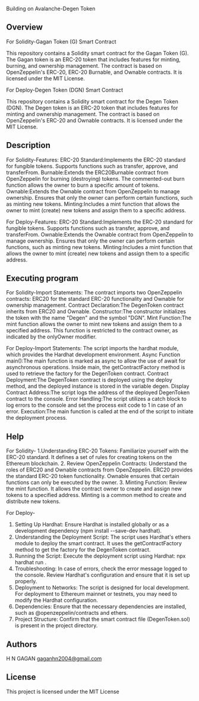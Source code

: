 Building on Avalanche-Degen Token

## Overview
For Solidity-Gagan Token (G) Smart Contract

This repository contains a Solidity smart contract for the Gagan Token (G). The Gagan token is an ERC-20 token that includes features for minting, burning, and ownership management. The contract is based on OpenZeppelin's ERC-20, ERC-20 Burnable, and Ownable contracts. It is licensed under the MIT License.

For Deploy-Degen Token (DGN) Smart Contract

This repository contains a Solidity smart contract for the Degen Token (DGN). The Degen token is an ERC-20 token that includes features for minting and ownership management. The contract is based on OpenZeppelin's ERC-20 and Ownable contracts. It is licensed under the MIT License.

## Description
For Solidity-Features:
ERC-20 Standard:Implements the ERC-20 standard for fungible tokens.
Supports functions such as transfer, approve, and transferFrom.
Burnable:Extends the ERC20Burnable contract from OpenZeppelin for burning (destroying) tokens.
The commented-out burn function allows the owner to burn a specific amount of tokens.
Ownable:Extends the Ownable contract from OpenZeppelin to manage ownership.
Ensures that only the owner can perform certain functions, such as minting new tokens.
Minting:Includes a mint function that allows the owner to mint (create) new tokens and assign them to a specific address.

For Deploy-Features:
ERC-20 Standard:Implements the ERC-20 standard for fungible tokens.
Supports functions such as transfer, approve, and transferFrom.
Ownable:Extends the Ownable contract from OpenZeppelin to manage ownership.
Ensures that only the owner can perform certain functions, such as minting new tokens.
Minting:Includes a mint function that allows the owner to mint (create) new tokens and assign them to a specific address.

## Executing program

For Solidity-Import Statements:
The contract imports two OpenZeppelin contracts: ERC20 for the standard ERC-20 functionality and Ownable for ownership management.
Contract Declaration:The DegenToken contract inherits from ERC20 and Ownable.
Constructor:The constructor initializes the token with the name "Degen" and the symbol "DGN".
Mint Function:The mint function allows the owner to mint new tokens and assign them to a specified address. This function is restricted to the contract owner, as indicated by the onlyOwner modifier.

For Deploy-Import Statements:
The script imports the hardhat module, which provides the Hardhat development environment.
Async Function main():The main function is marked as async to allow the use of await for asynchronous operations.
Inside main, the getContractFactory method is used to retrieve the factory for the DegenToken contract.
Contract Deployment:The DegenToken contract is deployed using the deploy method, and the deployed instance is stored in the variable degen.
Display Contract Address:The script logs the address of the deployed DegenToken contract to the console.
Error Handling:The script utilizes a catch block to log errors to the console and set the process exit code to 1 in case of an error.
Execution:The main function is called at the end of the script to initiate the deployment process.

## Help
For Solidity-
1.Understanding ERC-20 Tokens:
Familiarize yourself with the ERC-20 standard. It defines a set of rules for creating tokens on the Ethereum blockchain.
2. Review OpenZeppelin Contracts:
Understand the roles of ERC20 and Ownable contracts from OpenZeppelin.
ERC20 provides the standard ERC-20 token functionality.
Ownable ensures that certain functions can only be executed by the owner.
3. Minting Function:
Review the mint function. It allows the contract owner to create and assign new tokens to a specified address.
Minting is a common method to create and distribute new tokens.

For Deploy-
1. Setting Up Hardhat:
Ensure Hardhat is installed globally or as a development dependency (npm install --save-dev hardhat).
2. Understanding the Deployment Script:
The script uses Hardhat's ethers module to deploy the smart contract.
It uses the getContractFactory method to get the factory for the DegenToken contract.
3. Running the Script:
Execute the deployment script using Hardhat: npx hardhat run <script-name>.
4. Troubleshooting:
In case of errors, check the error message logged to the console.
Review Hardhat's configuration and ensure that it is set up properly.
5. Deployment to Networks:
The script is designed for local development. For deployment to Ethereum mainnet or testnets, you may need to modify the Hardhat configuration.
6. Dependencies:
Ensure that the necessary dependencies are installed, such as @openzeppelin/contracts and ethers.
7. Project Structure:
Confirm that the smart contract file (DegenToken.sol) is present in the project directory.

## Authors
H N GAGAN
gaganhn2004@gmail.com

## License
This project is licensed under the MIT License
